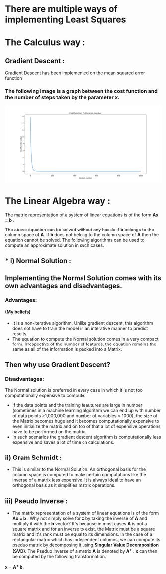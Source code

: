 # There are multiple ways of implementing Least Squares

# The Calculus way : 

## Gradient Descent :
Gradient Descent has been implemented on the mean squared error function

### The following image is a graph between the cost function and the number of steps taken by the parameter x.

![alt tag](https://github.com/sathvikswaminathan/Linear-Regression/raw/master/Linear%20Regression/Gradient%20Descent/gradient_descent.png)

# The Linear Algebra way :

The matrix representation of a system of linear equations is of the form **Ax = b** . 

The above equation can be solved without any hassle if **b** belongs to the column space of **A**. If **b** does not belong to the column space of **A** then the equation cannot be solved. The following algorithms can be used to compute an approximate solution in such cases.

## * i) Normal Solution :

## Implementing the Normal Solution comes with its own advantages and disadvantages. 
### Advantages:
#### (My beliefs)
* It is a non-iterative algorithm. Unlike gradient descent, this algorithm does not have to train the model in an interative manner to predict results.
* The equation to compute the Normal solution comes in a very compact form. Irrespective of the number of features, the equation remains the same as all of the information is packed into a Matrix.

## Then why use Gradient Descent?

### Disadvantages: 
The Normal solution is preferred in every case in which it is not too computationally expensive to compute.
* If the data points and the training feautures are large in number (sometimes in a machine learning algorithm we can end up with number of data points >1,000,000 and number of variables > 1000), the size of the Matrix becomes huge and it becomes computationally expensive to even initialize the matrix and on top of that a lot of expensive operations have to be performed on the matrix.
* In such scenarios the gradient descent algorithm is computationally less expensive and saves a lot of time on calculations.

## ii) Gram Schmidt :

* This is similar to the Normal Solution. An orthogonal basis for the column space is computed to make certain computations like the inverse of a matrix less expensive. It is always ideal to have an orthogonal basis as it simplifies matrix operations.

## iii) Pseudo Inverse :
* The matrix representation of a system of linear equations is of the form **Ax = b** . Why not simply solve for **x** by taking the inverse of **A** and multiply it with the **b** vector? It's because in most cases **A** is not a square matrix and for an inverse to exist, the Matrix must be a square matrix and it's rank must be equal to its dimensions. In the case of a rectangular matrix which has independent columns, we can compute its pseduo matrix by decomposing it using **Singular Value Decomposition (SVD)**. The Pseduo inverse of a matrix **A** is denoted by **A<sup>+</sup>** . 
**x** can then be computed by the following transformation.

**x** = **A<sup>+</sup> b**.
